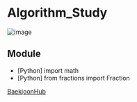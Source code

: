 # Algorithm_Study
![image](https://github.com/silence102/Algorithm-Study/assets/132821631/8a07b440-41cd-48fa-b9d1-e6e483402786)

## Module
- [Python] import math
- [Python] from fractions import Fraction


[BaekjoonHub](https://github.com/BaekjoonHub/BaekjoonHub)
